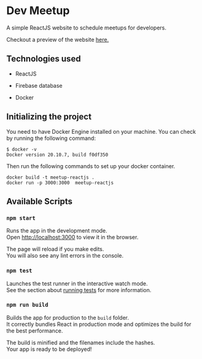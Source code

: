 # Dev Meetup

A simple ReactJS website to schedule meetups for developers.

Checkout a preview of the website [here.](https://devsmeetup.netlify.app/)

## Technologies used

- ReactJS

- Firebase database

- Docker

## Initializing  the project

You need to have Docker Engine installed on your machine.
You can check by running the following command:

```
$ docker -v
Docker version 20.10.7, build f0df350
```

Then run the following commands to set up your docker container.

```
docker build -t meetup-reactjs .
docker run -p 3000:3000  meetup-reactjs
```
## Available Scripts

### `npm start`

Runs the app in the development mode.\
Open [http://localhost:3000](http://localhost:3000) to view it in the browser.

The page will reload if you make edits.\
You will also see any lint errors in the console.

### `npm test`

Launches the test runner in the interactive watch mode.\
See the section about [running tests](https://facebook.github.io/create-react-app/docs/running-tests) for more information.

### `npm run build`

Builds the app for production to the `build` folder.\
It correctly bundles React in production mode and optimizes the build for the best performance.

The build is minified and the filenames include the hashes.\
Your app is ready to be deployed!
